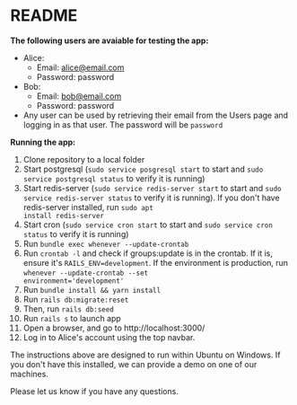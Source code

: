 # README

**The following users are avaiable for testing the app:**
* Alice:
	- Email: alice@email.com
	- Password: password
* Bob:
	- Email: bob@email.com
	- Password: password
* Any user can be used by retrieving their email from the Users page and logging in as that user. The password will be <code>password</code>

**Running the app:**
1. Clone repository to a local folder
2. Start postgresql (<code>sudo service posgresql start</code> to start and <code>sudo service postgresql status</code> to verify it is running)
3. Start redis-server (<code>sudo service redis-server start</code> to start and <code>sudo service redis-server status</code> to verify it is running). If you don't have redis-server installed, run <code>sudo apt install redis-server</code>
4. Start cron (<code>sudo service cron start</code> to start and <code>sudo service cron status</code> to verify it is running)
5. Run <code>bundle exec whenever --update-crontab</code>
6. Run <code>crontab -l</code> and check if groups:update is in the crontab. If it is, ensure it's <code>RAILS_ENV=development</code>. If the environment is production, run <code>whenever --update-crontab --set environment='development'</code>
7. Run <code>bundle install && yarn install</code>
8. Run <code>rails db:migrate:reset</code>
9. Then, run <code>rails db:seed</code>
10. Run <code>rails s</code> to launch app
11. Open a browser, and go to http://localhost:3000/
12. Log in to Alice's account using the top navbar.

	

The instructions above are designed to run within Ubuntu on Windows. If you don't have this installed, we can provide a demo on one of our machines.

Please let us know if you have any questions.
